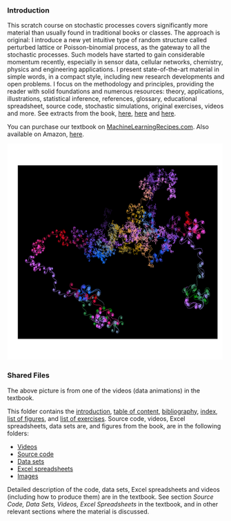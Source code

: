 <h3>Introduction</h3>

This scratch course on stochastic processes covers significantly more material than usually found in traditional books or classes. The approach is original:  I introduce a new yet intuitive type of random structure called perturbed lattice or Poisson-binomial process, as the gateway to all the stochastic processes. Such models have started to gain considerable momentum recently, especially in sensor data, cellular networks, chemistry, physics and engineering applications. I present state-of-the-art material in simple words, in a compact style, including new research developments and open problems. I focus on the methodology and principles, providing the reader with solid foundations and numerous resources: theory, applications, illustrations, statistical inference, references, glossary, educational spreadsheet, source code, stochastic simulations, original exercises, videos and more. See extracts from the book, <a href="https://github.com/VincentGranville/Point-Processes/blob/main/Book/sample.PNG">here</a>, <a href="https://github.com/VincentGranville/Point-Processes/blob/main/Book/sample3.png">here</a> and <a href="https://github.com/VincentGranville/Point-Processes/blob/main/Book/sample2.PNG">here</a>.

You can purchase our textbook on <a href="https://machinelearningrecipes.com/store/product/p_2845521">MachineLearningRecipes.com</a>. Also available on Amazon, <a href="https://www.amazon.com/Stochastic-Processes-Simulations-Vincent-Granville/dp/057838406X/">here</a>.

<img src="https://github.com/VincentGranville/Point-Processes/blob/main/Book/av_demo1000.png" width="500" height="500" class="center">

<h3>Shared Files</h3>

The above picture is from one of the videos (data animations) in the textbook. 

This folder contains the <a href="https://github.com/VincentGranville/Point-Processes/blob/main/Book/PB-TOC.pdf">introduction</a>, <a href="https://github.com/VincentGranville/Point-Processes/blob/main/Book/PB-TOC.pdf">table of content</a>, <a href="https://github.com/VincentGranville/Point-Processes/blob/main/Book/PB_index.pdf">bibliography</a>, <a href="https://github.com/VincentGranville/Point-Processes/blob/main/Book/PB_index.pdf">index</a>, <a href="https://github.com/VincentGranville/Point-Processes/blob/main/Book/PB_index.pdf">list of figures</a>, and <a href="https://github.com/VincentGranville/Point-Processes/blob/main/Book/PB-exercises.pdf">list of exercises</a>. Source code, videos, Excel spreadsheets, data sets are, and figures from the book, are in the following folders: 

<ul>
  <li><a href="https://github.com/VincentGranville/Point-Processes/blob/main/Videos/README.md">Videos</a></li>
  <li><a href="https://github.com/VincentGranville/Point-Processes/tree/main/Source%20Code">Source code</a></li>
  <li><a href="https://github.com/VincentGranville/Point-Processes/tree/main/Data">Data sets</a></li>
  <li><a href="https://github.com/VincentGranville/Point-Processes/blob/main/Spreadsheets/README.md">Excel spreadsheets</a></li>
  <li><a href="https://github.com/VincentGranville/Point-Processes/tree/main/Images">Images</a></li>
</ul>

Detailed description of the code, data sets, Excel spreadsheets and videos (including how to produce them)  are in the textbook. See section <i>Source Code, Data Sets, Videos, Excel Spreadsheets</i> in the textbook, and in other relevant sections where the material is discussed.
